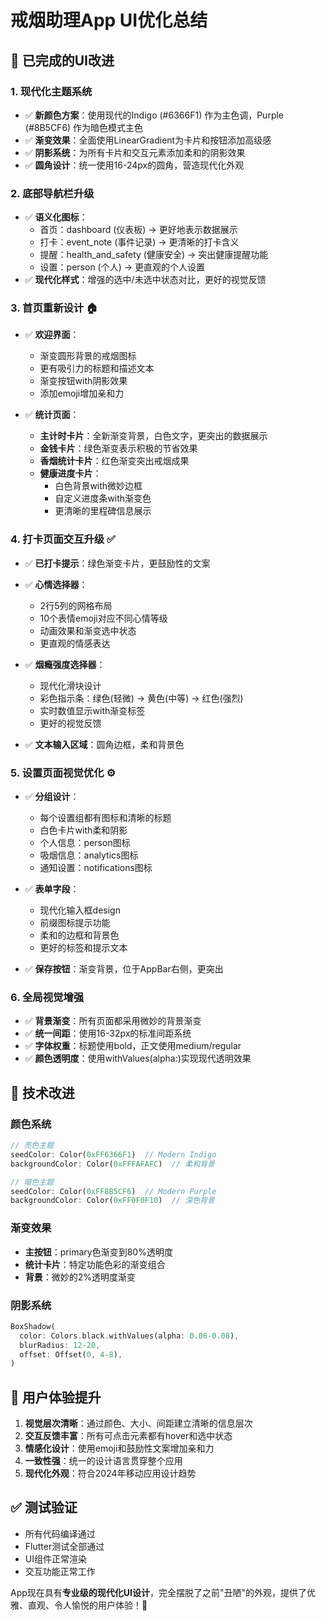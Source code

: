 # 戒烟助理App UI优化总结

## 🎨 已完成的UI改进

### 1. 现代化主题系统
- ✅ **新颜色方案**：使用现代的Indigo (#6366F1) 作为主色调，Purple (#8B5CF6) 作为暗色模式主色
- ✅ **渐变效果**：全面使用LinearGradient为卡片和按钮添加高级感
- ✅ **阴影系统**：为所有卡片和交互元素添加柔和的阴影效果
- ✅ **圆角设计**：统一使用16-24px的圆角，营造现代化外观

### 2. 底部导航栏升级
- ✅ **语义化图标**：
  - 首页：dashboard (仪表板) → 更好地表示数据展示
  - 打卡：event_note (事件记录) → 更清晰的打卡含义
  - 提醒：health_and_safety (健康安全) → 突出健康提醒功能
  - 设置：person (个人) → 更直观的个人设置
- ✅ **现代化样式**：增强的选中/未选中状态对比，更好的视觉反馈

### 3. 首页重新设计 🏠
- ✅ **欢迎界面**：
  - 渐变圆形背景的戒烟图标
  - 更有吸引力的标题和描述文本
  - 渐变按钮with阴影效果
  - 添加emoji增加亲和力

- ✅ **统计页面**：
  - **主计时卡片**：全新渐变背景，白色文字，更突出的数据展示
  - **金钱卡片**：绿色渐变表示积极的节省效果
  - **香烟统计卡片**：红色渐变突出戒烟成果
  - **健康进度卡片**：
    - 白色背景with微妙边框
    - 自定义进度条with渐变色
    - 更清晰的里程碑信息展示

### 4. 打卡页面交互升级 ✅
- ✅ **已打卡提示**：绿色渐变卡片，更鼓励性的文案
- ✅ **心情选择器**：
  - 2行5列的网格布局
  - 10个表情emoji对应不同心情等级
  - 动画效果和渐变选中状态
  - 更直观的情感表达

- ✅ **烟瘾强度选择器**：
  - 现代化滑块设计
  - 彩色指示条：绿色(轻微) → 黄色(中等) → 红色(强烈)
  - 实时数值显示with渐变标签
  - 更好的视觉反馈

- ✅ **文本输入区域**：圆角边框，柔和背景色

### 5. 设置页面视觉优化 ⚙️
- ✅ **分组设计**：
  - 每个设置组都有图标和清晰的标题
  - 白色卡片with柔和阴影
  - 个人信息：person图标
  - 吸烟信息：analytics图标
  - 通知设置：notifications图标

- ✅ **表单字段**：
  - 现代化输入框design
  - 前缀图标提示功能
  - 柔和的边框和背景色
  - 更好的标签和提示文本

- ✅ **保存按钮**：渐变背景，位于AppBar右侧，更突出

### 6. 全局视觉增强
- ✅ **背景渐变**：所有页面都采用微妙的背景渐变
- ✅ **统一间距**：使用16-32px的标准间距系统
- ✅ **字体权重**：标题使用bold，正文使用medium/regular
- ✅ **颜色透明度**：使用withValues(alpha:)实现现代透明效果

## 🎯 技术改进

### 颜色系统
```dart
// 亮色主题
seedColor: Color(0xFF6366F1)  // Modern Indigo
backgroundColor: Color(0xFFFAFAFC)  // 柔和背景

// 暗色主题
seedColor: Color(0xFF8B5CF6)  // Modern Purple
backgroundColor: Color(0xFF0F0F10)  // 深色背景
```

### 渐变效果
- **主按钮**：primary色渐变到80%透明度
- **统计卡片**：特定功能色彩的渐变组合
- **背景**：微妙的2%透明度渐变

### 阴影系统
```dart
BoxShadow(
  color: Colors.black.withValues(alpha: 0.06-0.08),
  blurRadius: 12-20,
  offset: Offset(0, 4-8),
)
```

## 🚀 用户体验提升

1. **视觉层次清晰**：通过颜色、大小、间距建立清晰的信息层次
2. **交互反馈丰富**：所有可点击元素都有hover和选中状态
3. **情感化设计**：使用emoji和鼓励性文案增加亲和力
4. **一致性强**：统一的设计语言贯穿整个应用
5. **现代化外观**：符合2024年移动应用设计趋势

## ✅ 测试验证
- 所有代码编译通过
- Flutter测试全部通过
- UI组件正常渲染
- 交互功能正常工作

App现在具有**专业级的现代化UI设计**，完全摆脱了之前"丑陋"的外观，提供了优雅、直观、令人愉悦的用户体验！🎉